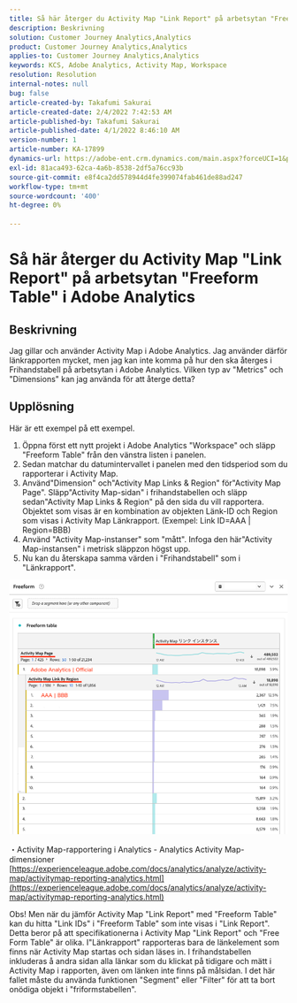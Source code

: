 ```yaml
---
title: Så här återger du Activity Map "Link Report" på arbetsytan "Freeform Table" i Adobe Analytics
description: Beskrivning
solution: Customer Journey Analytics,Analytics
product: Customer Journey Analytics,Analytics
applies-to: Customer Journey Analytics,Analytics
keywords: KCS, Adobe Analytics, Activity Map, Workspace
resolution: Resolution
internal-notes: null
bug: false
article-created-by: Takafumi Sakurai
article-created-date: 2/4/2022 7:42:53 AM
article-published-by: Takafumi Sakurai
article-published-date: 4/1/2022 8:46:10 AM
version-number: 1
article-number: KA-17899
dynamics-url: https://adobe-ent.crm.dynamics.com/main.aspx?forceUCI=1&pagetype=entityrecord&etn=knowledgearticle&id=c22fb80d-8e85-ec11-8d21-0022480855a4
exl-id: 81aca493-62ca-4a6b-8538-2df5a76cc93b
source-git-commit: e8f4ca2dd578944d4fe399074fab461de88ad247
workflow-type: tm+mt
source-wordcount: '400'
ht-degree: 0%

---
```


# Så här återger du Activity Map &quot;Link Report&quot; på arbetsytan &quot;Freeform Table&quot; i Adobe Analytics

## Beskrivning

Jag gillar och använder Activity Map i Adobe Analytics. Jag använder därför länkrapporten mycket, men jag kan inte komma på hur den ska återges i Frihandstabell på arbetsytan i Adobe Analytics. Vilken typ av &quot;Metrics&quot; och &quot;Dimensions&quot; kan jag använda för att återge detta?

## Upplösning


Här är ett exempel på ett exempel.

1. Öppna först ett nytt projekt i Adobe Analytics &quot;Workspace&quot; och släpp &quot;Freeform Table&quot; från den vänstra listen i panelen. 
2. Sedan matchar du datumintervallet i panelen med den tidsperiod som du rapporterar i Activity Map.
3. Använd&quot;Dimension&quot; och&quot;Activity Map Links &amp; Region&quot; för&quot;Activity Map Page&quot;. Släpp&quot;Activity Map-sidan&quot; i frihandstabellen och släpp sedan&quot;Activity Map Links &amp; Region&quot; på den sida du vill rapportera. Objektet som visas är en kombination av objekten Länk-ID och Region som visas i Activity Map Länkrapport. (Exempel: Link ID=AAA | Region=BBB)
4. Använd &quot;Activity Map-instanser&quot; som &quot;mått&quot;. Infoga den här&quot;Activity Map-instansen&quot; i metrisk släppzon högst upp.
5. Nu kan du återskapa samma värden i &quot;Frihandstabell&quot; som i &quot;Länkrapport&quot;.

![](assets/ce099307-8f85-ec11-8d21-0022480855a4.png)

・Activity Map-rapportering i Analytics - Analytics Activity Map-dimensioner
[https://experienceleague.adobe.com/docs/analytics/analyze/activity-map/activitymap-reporting-analytics.html](https://experienceleague.adobe.com/docs/analytics/analyze/activity-map/activitymap-reporting-analytics.html)

Obs! Men när du jämför Activity Map &quot;Link Report&quot; med &quot;Freeform Table&quot; kan du hitta &quot;Link IDs&quot; i &quot;Freeform Table&quot; som inte visas i &quot;Link Report&quot;. Detta beror på att specifikationerna i Activity Map &quot;Link Report&quot; och &quot;Free Form Table&quot; är olika. I&quot;Länkrapport&quot; rapporteras bara de länkelement som finns när Activity Map startas och sidan läses in. I frihandstabellen inkluderas å andra sidan alla länkar som du klickat på tidigare och mätt i Activity Map i rapporten, även om länken inte finns på målsidan. I det här fallet måste du använda funktionen &quot;Segment&quot; eller &quot;Filter&quot; för att ta bort onödiga objekt i &quot;friformstabellen&quot;.

